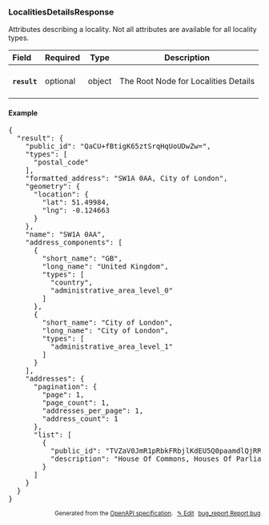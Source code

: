 <!--- This is a generated file, do not edit! -->
<!--- [START woosmap_http_schema_localitiesdetailsresponse] -->
<h3 class="schema-object" id="LocalitiesDetailsResponse">LocalitiesDetailsResponse</h3>

Attributes describing a locality. Not all attributes are available for all locality types.

| Field                                                                                                          | Required | Type   | Description                                                                                |
| :------------------------------------------------------------------------------------------------------------- | -------- | ------ | ------------------------------------------------------------------------------------------ |
| <h4 id="LocalitiesDetailsResponse-result" class="add-link schema-object-property-key"><code>result</code></h4> | optional | object | <div class="nonref-property-description"><p>The Root Node for Localities Details</p></div> |

<h4 class="schema-object-example" id="LocalitiesDetailsResponse-example">Example</h4>

<pre class="notranslate lang-json prettyprint">{
  "result": {
    "public_id": "QaCU+fBtigK65ztSrqHqUoUDwZw=",
    "types": [
      "postal_code"
    ],
    "formatted_address": "SW1A 0AA, City of London",
    "geometry": {
      "location": {
        "lat": 51.49984,
        "lng": -0.124663
      }
    },
    "name": "SW1A 0AA",
    "address_components": [
      {
        "short_name": "GB",
        "long_name": "United Kingdom",
        "types": [
          "country",
          "administrative_area_level_0"
        ]
      },
      {
        "short_name": "City of London",
        "long_name": "City of London",
        "types": [
          "administrative_area_level_1"
        ]
      }
    ],
    "addresses": {
      "pagination": {
        "page": 1,
        "page_count": 1,
        "addresses_per_page": 1,
        "address_count": 1
      },
      "list": [
        {
          "public_id": "TVZaV0JmR1pRbkFRbjlKdEU5Q0paamdlQjRRPV9fTVZaV0JmR1pRbkFRbjlKdEU5Q0paamdlQjRRPQ==",
          "description": "House Of Commons, Houses Of Parliament, London, SW1A 0AA"
        }
      ]
    }
  }
}</pre>

<p style="text-align: right; font-size: smaller;">Generated from the <a data-label="openapi-github" href="https://github.com/woosmap/openapi-specification" title="Woosmap OpenAPI Specification" class="external">OpenAPI specification</a>.
<a data-label="openapi-github-woosmap-http-schema-localitiesdetailsresponse" data-action="edit" style="margin-left: 5px;" href="https://github.com/woosmap/openapi-specification/blob/main/specification/schemas/LocalitiesDetailsResponse.yml" title="Edit on GitHub">✎ Edit</a>
<a data-label="openapi-github-woosmap-http-schema-localitiesdetailsresponse" data-action="bug" style="margin-left: 5px;" href="https://github.com/woosmap/openapi-specification/issues/new?assignees=&labels=type%3A+bug%2C+triage+me&template=bug_report.md&title=[schemas] Bug - LocalitiesDetailsResponse" title="File bug for schemas on GitHub"><span class="material-icons">bug_report</span> Report bug</a>
</p>

<!--- [END woosmap_http_schema_localitiesdetailsresponse] -->
